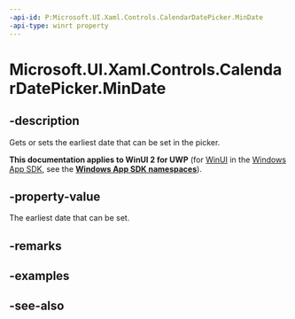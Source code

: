 ```yaml
---
-api-id: P:Microsoft.UI.Xaml.Controls.CalendarDatePicker.MinDate
-api-type: winrt property
---
```


<!-- Property syntax
public Windows.Foundation.DateTime MinDate { get;  set; }
-->

# Microsoft.UI.Xaml.Controls.CalendarDatePicker.MinDate

## -description
Gets or sets the earliest date that can be set in the picker.

**This documentation applies to WinUI 2 for UWP** (for [WinUI](/windows/apps/winui/winui3/) in the [Windows App SDK](/windows/apps/windows-app-sdk/), see the **[Windows App SDK namespaces](/windows/windows-app-sdk/api/winrt/)**).

## -property-value
The earliest date that can be set.

## -remarks

## -examples

## -see-also
